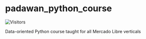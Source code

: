 # padawan_python_course

![Visitors](https://api.visitorbadge.io/api/visitors?path=https%3A%2F%2Fgithub.com%2FMgobeaalcoba%2Fpadawan_python_course&label=Visitors&countColor=%23263759)

Data-oriented Python course taught for all Mercado Libre verticals
